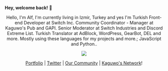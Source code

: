 **Hey, welcome back!** 👋

<p align="center">Hello, I'm Alf, I'm currently living in Izmir, Turkey and yes I'm Turkish Front-end Developer at Switch Inc. Community Coordinator - Manager at Kaguwo's Pub and GAPI. Senior Moderator at Switch Industries and Discord Extreme List. Turkish Translator at AdBlock, WordPress, GearBot, DEL and more. Mostly using these languages for my projects and more.; JavaScript and Python.</a>.</p>
<p align="center">
  <img src="![Alfred's GitHub Stats](https://github-readme-stats.vercel.app/api?username=alfredsaveron&bg_color=30,e96443,904e95&title_color=fff&text_color=fff)" />
</p>
<p align="center">
  <a href="https://alfreddo.ga" target="_blank">Portfolio</a>
  |
  <a href="https://twitter.com/alfredsaveron" target="_blank">Twitter</a>
  |
  <a href="https://kaguwo.com/discord" target="_blank">Our Community</a>
  |
  <a href="https://github.com/KaguwoNetwork" target="_blank">Kaguwo's Network</a>!
</p>


